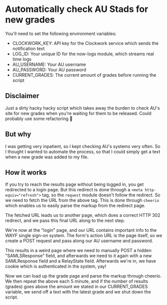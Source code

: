 # Automatically check AU Stads for new grades

You'll need to set the following environment variables:
- CLOCKWORK_KEY: API key for the Clockwork service which sends the notification text
- LOG_ID: Your unique ID for the now-logs module, which streams real time logs
- AU_USERNAME: Your AU username
- AU_PASSWORD: Your AU password
- CURRENT_GRADES: The current amount of grades before running the script

## Disclaimer
Just a dirty hacky hacky script which takes away the burden to check AU's site for new grades when you're waiting for them to be released. Could probably use some refactoring 🙈
## But why
I was getting very inpatient, so I kept checking AU's systems very often.
So I thought I wanted to automate the process, so that I could simply get a text when a new grade was added to my file.

## How it works
If you try to reach the results page without being logged in, you get redirected to a login page.
But this redirect is done through a `<meta http-equiv="refresh">` tag, so the `request` module doesn't follow the redirect.
So we need to fetch the URL from the above tag. This is done through `cheerio` which enables us to easily parse the markup from the redirect page.

The fetched URL leads us to another page, which does a correct HTTP 302 redirect, and we pass this final URL along to the next step.

We're now at the "login" page, and our URL contains important info to the WAYF single sign-on system.
The form's action URL is the page itself, so we create a POST request and pass along our AU username and password.

This results in a weird page where we need to manually POST a hidden "SAMLSResponse" field, and afterwards we need to it again with a new SAMLResponse field and a RelayState field.
Afterwards we're in, we have cookie which is authenticated in the system, yay!

Now we can load up the grade page and parse the markup through cheerio.
We then repeat the above each 5 minute, and if the number of results (grades) goes above the amount we stated in our CURRENT_GRADES variable, we send off a text with the latest grade and we shut down the script.
